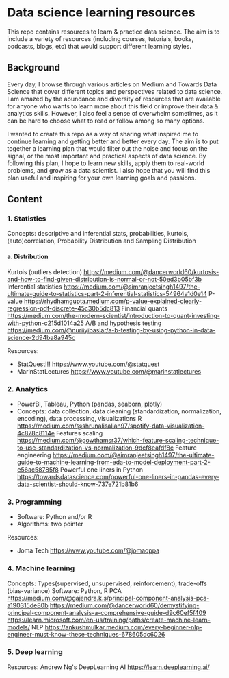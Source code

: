 # Data science learning resources
This repo contains resources to learn & practice data science. The aim is to include a variety of resources (including courses, tutorials, books, podcasts, blogs, etc) that would support different learning styles.

## Background
Every day, I browse through various articles on Medium and Towards Data Science that cover different topics and perspectives related to data science. I am amazed by the abundance and diversity of resources that are available for anyone who wants to learn more about this field or improve their data & analytics skills. However, I also feel a sense of overwhelm sometimes, as it can be hard to choose what to read or follow among so many options. 

I wanted to create this repo as a way of sharing what inspired me to continue learning and getting better and better every day. The aim is to put together a learning plan that would filter out the noise and focus on the signal, or the most important and practical aspects of data science. By following this plan, I hope to learn new skills, apply them to real-world problems, and grow as a data scientist. I also hope that you will find this plan useful and inspiring for your own learning goals and passions.

## Content
### 1. Statistics
Concepts: descriptive and inferential stats, probabilities, kurtois, (auto)correlation, Probability Distribution and Sampling Distribution
#### a. Distribution
Kurtois (outliers detection) https://medium.com/@dancerworld60/kurtosis-and-how-to-find-given-distribution-is-normal-or-not-50ed3b05bf3b
Inferential statistics  https://medium.com/@simranjeetsingh1497/the-ultimate-guide-to-statistics-part-2-inferential-statistics-54964a1d0e14
P-value https://rhydhamgupta.medium.com/p-value-explained-clearly-regression-pdf-discrete-45c30b5dc813
Financial quants https://medium.com/the-modern-scientist/introduction-to-quant-investing-with-python-c215d1014a25
A/B and hypothesis testing https://medium.com/@nuriiyibaslar/a-b-testing-by-using-python-in-data-science-2d94ba8a945c


Resources:
- StatQuest!!! https://www.youtube.com/@statquest
- MarinStatLectures https://www.youtube.com/@marinstatlectures

### 2. Analytics
- PowerBI, Tableau, Python (pandas, seaborn, plotly)
- Concepts: data collection, data cleaning (standardization, normalization, encoding), data processing, visualizations
R https://medium.com/@shrunalisalian97/spotify-data-visualization-4c878c8114e
Features scaling https://medium.com/@gowthamsr37/which-feature-scaling-technique-to-use-standardization-vs-normalization-9dcf8eafdf8c
Feature engineering https://medium.com/@simranjeetsingh1497/the-ultimate-guide-to-machine-learning-from-eda-to-model-deployment-part-2-e56ac58785f8
Powerful one liners in Python https://towardsdatascience.com/powerful-one-liners-in-pandas-every-data-scientist-should-know-737e721b81b6

### 3. Programming
- Software: Python and/or R
- Algorithms: two pointer

Resources:
- Joma Tech https://www.youtube.com/@jomaoppa
### 4. Machine learning
Concepts: Types(supervised, unsupervised, reinforcement), trade-offs (bias-variance)
Software: Python, R
PCA https://medium.com/@gajendra.k.s/principal-component-analysis-pca-a190315de80b
    https://medium.com/@dancerworld60/demystifying-principal-component-analysis-a-comprehensive-guide-d9c60ef5f409
https://learn.microsoft.com/en-us/training/paths/create-machine-learn-models/
NLP https://ankushmulkar.medium.com/every-beginner-nlp-engineer-must-know-these-techniques-678605dc6026

### 5. Deep learning

Resources:
Andrew Ng's DeepLearning AI https://learn.deeplearning.ai/
